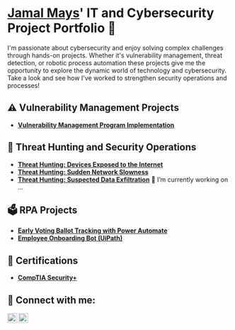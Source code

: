 # <a href="https://www.linkedin.com/in/jamal-mays/">Jamal Mays</a>' IT and Cybersecurity Project Portfolio 🔐

I'm passionate about cybersecurity and enjoy solving complex challenges through hands-on projects. Whether it's vulnerability management, threat detection, or robotic process automation these projects give me the opportunity to explore the dynamic world of technology and cybersecurity. Take a look and see how I've worked to strengthen security operations and processes!


## ⚠️ Vulnerability Management Projects

- **[Vulnerability Management Program Implementation](https://github.com/JamalMays6/Vulnerability-Management-Program/tree/main)**

## 🚨 Threat Hunting and Security Operations

- **[Threat Hunting: Devices Exposed to the Internet](https://github.com/JamalMays6/Devices-Exposed-to-the-Internet)**
- **[Threat Hunting: Sudden Network Slowness](https://github.com/JamalMays6/Sudden-Network-Slowness)**
- **[Threat Hunting: Suspected Data Exfiltration](https://github.com/JamalMays6/Suspected-Data-Exfiltration)** 🔭 I’m currently working on ...

## 🗳️ RPA Projects

- **[Early Voting Ballot Tracking with Power Automate](https://github.com/JamalMays6/Ballot-Tracking)**
- **[Employee Onboarding Bot (UiPath)](https://github.com/JamalMays6/Employee-Onboarding)**

## <h2>📄 Certifications</h2>

- **[CompTIA Security+](https://www.credly.com/earner/earned/badge/f50e653f-9af8-4834-bdbf-3c5ddac114bd)**

<h2> 🤳 Connect with me:</h2>

[<img align="left" alt="jamal-mays/ | Twitter" width="22px" src="https://cdn.jsdelivr.net/npm/simple-icons@v3/icons/twitter.svg" />][twitter]
[<img align="left" alt="jamal-mays/ | LinkedIn" width="22px" src="https://cdn.jsdelivr.net/npm/simple-icons@v3/icons/linkedin.svg" />][linkedin]

[twitter]: https://twitter.com/
[linkedin]: https://linkedin.com/in/jamal-mays/

<!--
**joshmadakor1/joshmadakor1** is a ✨ _special_ ✨ repository because its `README.md` (this file) appears on your GitHub profile.

Here are some ideas to get you started:

- 🔭 I’m currently working on ...
- 🌱 I’m currently learning ...
- 👯 I’m looking to collaborate on ...
- 🤔 I’m looking for help with ...
- 💬 Ask me about ...
- 📫 How to reach me: ...
- 😄 Pronouns: ...
- ⚡ Fun fact: ...
-->
